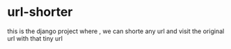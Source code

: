 # url-shorter
this is the django project where , we can shorte any url and visit the original url with that tiny url
